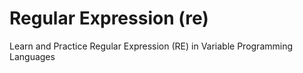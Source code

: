 # Regular Expression (re)

Learn and Practice Regular Expression (RE) in Variable Programming Languages
